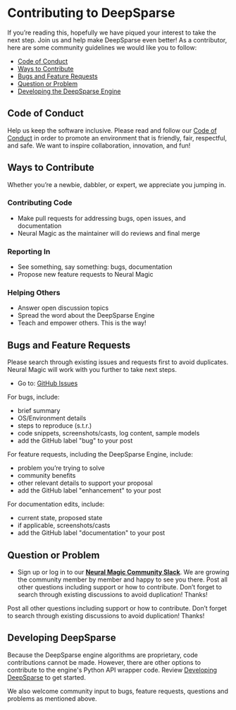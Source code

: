 <!--
Copyright (c) 2021 - present / Neuralmagic, Inc. All Rights Reserved.

Licensed under the Apache License, Version 2.0 (the "License");
you may not use this file except in compliance with the License.
You may obtain a copy of the License at

   http://www.apache.org/licenses/LICENSE-2.0

Unless required by applicable law or agreed to in writing,
software distributed under the License is distributed on an "AS IS" BASIS,
WITHOUT WARRANTIES OR CONDITIONS OF ANY KIND, either express or implied.
See the License for the specific language governing permissions and
limitations under the License.
-->

# Contributing to DeepSparse

If you’re reading this, hopefully we have piqued your interest to take the next step. Join us and help make DeepSparse even better! As a contributor, here are some community guidelines we would like you to follow:

- [Code of Conduct](#code-of-conduct)
- [Ways to Contribute](#ways-to-contribute)
- [Bugs and Feature Requests](#bugs-and-feature-requests)
- [Question or Problem](#question-or-problem)
- [Developing the DeepSparse Engine](DEVELOPING.md)

## Code of Conduct

Help us keep the software inclusive. Please read and follow our [Code of Conduct](CODE_OF_CONDUCT.md) in order to promote an environment that is friendly, fair, respectful, and safe. We want to inspire collaboration, innovation, and fun!

## Ways to Contribute

Whether you’re a newbie, dabbler, or expert, we appreciate you jumping in.

### Contributing Code

- Make pull requests for addressing bugs, open issues, and documentation
- Neural Magic as the maintainer will do reviews and final merge

### Reporting In

- See something, say something: bugs, documentation
- Propose new feature requests to Neural Magic

### Helping Others

- Answer open discussion topics
- Spread the word about the DeepSparse Engine
- Teach and empower others. This is the way!

## Bugs and Feature Requests

Please search through existing issues and requests first to avoid duplicates. Neural Magic will work with you further to take next steps.

- Go to: [GitHub Issues](https://github.com/neuralmagic/deepsparse/issues)

For bugs, include:

- brief summary
- OS/Environment details
- steps to reproduce (s.t.r.)
- code snippets, screenshots/casts, log content, sample models
- add the GitHub label "bug" to your post

For feature requests, including the DeepSparse Engine, include:

- problem you’re trying to solve
- community benefits
- other relevant details to support your proposal
- add the GitHub label "enhancement" to your post

For documentation edits, include:

- current state, proposed state
- if applicable, screenshots/casts
- add the GitHub label "documentation" to your post

## Question or Problem

- Sign up or log in to our [**Neural Magic Community Slack**](https://join.slack.com/t/discuss-neuralmagic/shared_invite/zt-q1a1cnvo-YBoICSIw3L1dmQpjBeDurQ). We are growing the community member by member and happy to see you there. Post all other questions including support or how to contribute. Don’t forget to search through existing discussions to avoid duplication! Thanks!

Post all other questions including support or how to contribute. Don’t forget to search through existing discussions to avoid duplication! Thanks!

## Developing DeepSparse

Because the DeepSparse engine algorithms are proprietary, code contributions cannot be made. However, there are other options to contribute to the engine's Python API wrapper code. Review [Developing DeepSparse](DEVELOPING.md) to get started.

We also welcome community input to bugs, feature requests, questions and problems as mentioned above.
